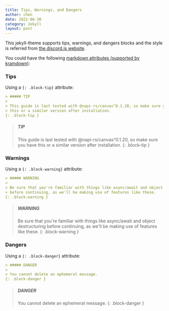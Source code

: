 ```yaml
---
title: Tips, Warnings, and Dangers
author: chen
date: 2022-06-30
category: Jekyll
layout: post
---
```


This jekyll-theme supports tips, warnings, and dangers blocks and the style is referred
from [the discord.js website][1].

You could have the following [markdown attributes (supported by kramdown)][2]:

### Tips

Using a `{: .block-tip}` attribute:

```markdown
> ##### TIP
>
> This guide is last tested with @napi-rs/canvas^0.1.20, so make sure you have
> this or a similar version after installation.
{: .block-tip }
```

> ##### TIP
>
> This guide is last tested with @napi-rs/canvas^0.1.20, so make sure you have
> this or a similar version after installation.
{: .block-tip }

### Warnings

Using a `{: .block-warning}` attribute:

```markdown
> ##### WARNING
>
> Be sure that you're familiar with things like async/await and object destructuring
> before continuing, as we'll be making use of features like these.
{: .block-warning }
```

> ##### WARNING
>
> Be sure that you're familiar with things like async/await and object destructuring
> before continuing, as we'll be making use of features like these.
{: .block-warning }

### Dangers

Using a `{: .block-danger}` attribute:

```markdown
> ##### DANGER
>
> You cannot delete an ephemeral message.
{: .block-danger }
```

> ##### DANGER
>
> You cannot delete an ephemeral message.
{: .block-danger }

[1]: https://discordjs.guide/popular-topics/canvas.html#setting-up-napi-rs-canvas
[2]: https://kramdown.gettalong.org/quickref.html#block-attributes
